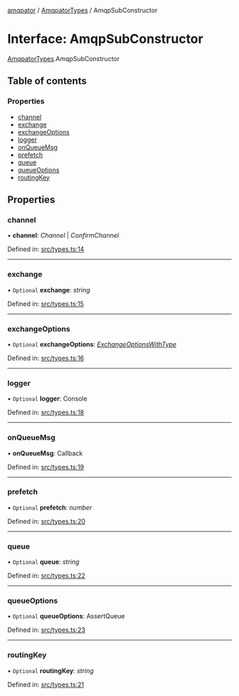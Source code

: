 [amqpator](../README.md) / [AmqpatorTypes](../modules/amqpatortypes.md) / AmqpSubConstructor

# Interface: AmqpSubConstructor

[AmqpatorTypes](../modules/amqpatortypes.md).AmqpSubConstructor

## Table of contents

### Properties

- [channel](amqpatortypes.amqpsubconstructor.md#channel)
- [exchange](amqpatortypes.amqpsubconstructor.md#exchange)
- [exchangeOptions](amqpatortypes.amqpsubconstructor.md#exchangeoptions)
- [logger](amqpatortypes.amqpsubconstructor.md#logger)
- [onQueueMsg](amqpatortypes.amqpsubconstructor.md#onqueuemsg)
- [prefetch](amqpatortypes.amqpsubconstructor.md#prefetch)
- [queue](amqpatortypes.amqpsubconstructor.md#queue)
- [queueOptions](amqpatortypes.amqpsubconstructor.md#queueoptions)
- [routingKey](amqpatortypes.amqpsubconstructor.md#routingkey)

## Properties

### channel

• **channel**: *Channel* \| *ConfirmChannel*

Defined in: [src/types.ts:14](https://github.com/LordotU/amqpator/blob/1f2687b/src/types.ts#L14)

___

### exchange

• `Optional` **exchange**: *string*

Defined in: [src/types.ts:15](https://github.com/LordotU/amqpator/blob/1f2687b/src/types.ts#L15)

___

### exchangeOptions

• `Optional` **exchangeOptions**: [*ExchangeOptionsWithType*](amqpatortypes.exchangeoptionswithtype.md)

Defined in: [src/types.ts:16](https://github.com/LordotU/amqpator/blob/1f2687b/src/types.ts#L16)

___

### logger

• `Optional` **logger**: Console

Defined in: [src/types.ts:18](https://github.com/LordotU/amqpator/blob/1f2687b/src/types.ts#L18)

___

### onQueueMsg

• **onQueueMsg**: Callback

Defined in: [src/types.ts:19](https://github.com/LordotU/amqpator/blob/1f2687b/src/types.ts#L19)

___

### prefetch

• `Optional` **prefetch**: *number*

Defined in: [src/types.ts:20](https://github.com/LordotU/amqpator/blob/1f2687b/src/types.ts#L20)

___

### queue

• `Optional` **queue**: *string*

Defined in: [src/types.ts:22](https://github.com/LordotU/amqpator/blob/1f2687b/src/types.ts#L22)

___

### queueOptions

• `Optional` **queueOptions**: AssertQueue

Defined in: [src/types.ts:23](https://github.com/LordotU/amqpator/blob/1f2687b/src/types.ts#L23)

___

### routingKey

• `Optional` **routingKey**: *string*

Defined in: [src/types.ts:21](https://github.com/LordotU/amqpator/blob/1f2687b/src/types.ts#L21)
